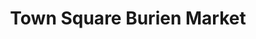 ---
title: "Town Square Burien Market"
url: /burien/town-square-burien-market/
shop: convenience
---